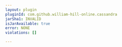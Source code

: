 ```yaml
---
layout: plugin
pluginId: com.github.william-hill-online.cassandra
jarSha1: INVALID
isJarAvailable: true
error: NONE
violations: []

---
```

